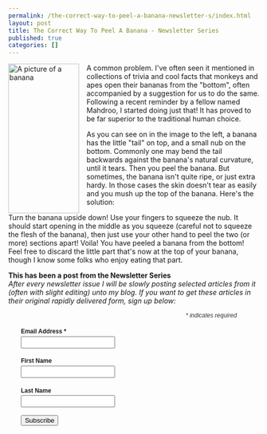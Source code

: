 ```yaml
---
permalink: /the-correct-way-to-peel-a-banana-newsletter-s/index.html
layout: post
title: The Correct Way To Peel A Banana - Newsletter Series
published: true
categories: []
---
```

<p><img src="http://gallery.mailchimp.com/95b0ecc1ad880785a49290f12/images/banana.jpg" border="0" height="300px" align="left" alt="A picture of a banana" style="margin-right: 15px;" width="142px" />A common problem. I've often seen it mentioned in collections of trivia and cool facts that monkeys and apes open their bananas from the "bottom", often accompanied by a suggestion for us to do the same. Following a recent reminder by a fellow named Mahdroo, I started doing just that! It has proved to be far superior to the traditional human choice.</p>
<p>As you can see on in the image to the left, a banana has the little "tail" on top, and a small nub on the bottom. Commonly one may bend the tail backwards against the banana's natural curvature, until it tears. Then you peel the banana. But sometimes, the banana isn't quite ripe, or just extra hardy. In those cases the skin doesn't tear as easily and you mush up the top of the banana. Here's the solution:</p>
<p>Turn the banana upside down! Use your fingers to squeeze the nub. It should start opening in the middle as you squeeze (careful not to squeeze the flesh of the banana), then just use your other hand to peel the two (or more) sections apart! Voila! You have peeled a banana from the bottom! Feel free to discard the little part that's now at the top of your banana, though I know some folks who enjoy eating that part.</p>
<p><strong>This has been a post from the Newsletter Series</strong><br /><em>After every newsletter issue I will be slowly posting selected articles from it (often with slight editing) unto my blog. If you want to get these articles in their original rapidly delivered form, sign up below:</em></p>
      



<div><form class="validate" method="post" action="http://mockingeye.us2.list-manage.com/subscribe/post?u=95b0ecc1ad880785a49290f12&amp;id=98c0723763" style="font: normal 100% Arial; font-size: 12px;"> 
<div class="indicate-required" style="text-align: right; font-style: italic; overflow: hidden; color: #333333; margin: 0 9% 0 0;">* indicates required</div>
<div class="mc-field-group" style="margin: 1.3em 5%; clear: both; overflow: hidden;"><label style="display: block; margin: .3em 0; line-height: 1em; font-weight: bold;">Email Address <strong class="note-required">*</strong> </label> <input name="EMAIL" class="required email" type="text" style="margin-right: 1.5em; padding: .2em .3em; float: left;" /></div>
<div class="mc-field-group" style="margin: 1.3em 5%; clear: both; overflow: hidden;"><label style="display: block; margin: .3em 0; line-height: 1em; font-weight: bold;">First Name </label> <input name="FNAME" type="text" style="margin-right: 1.5em; padding: .2em .3em; float: left;" /></div>
<div class="mc-field-group" style="margin: 1.3em 5%; clear: both; overflow: hidden;"><label style="display: block; margin: .3em 0; line-height: 1em; font-weight: bold;">Last Name </label> <input name="LNAME" type="text" style="margin-right: 1.5em; padding: .2em .3em; float: left;" /></div>
<div><input name="subscribe" class="btn" type="submit" value="Subscribe" style="clear: both; display: block; margin: 1em 0 1em 5%;" /></div>
 <a href="#" class="mc_embed_close" style="display: none;">Close</a> </form></div>

